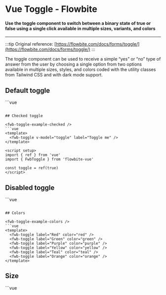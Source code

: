 <script setup>
  import FwbToggleExample from './toggle/examples/FwbToggleExample.vue'
  import FwbToggleExampleChecked from './toggle/examples/FwbToggleExampleChecked.vue'
  import FwbToggleExampleColors from './toggle/examples/FwbToggleExampleColors.vue'
  import FwbToggleExampleDisabled from './toggle/examples/FwbToggleExampleDisabled.vue'
  import FwbToggleExampleSize from './toggle/examples/FwbToggleExampleSize.vue'
</script>

# Vue Toggle - Flowbite

#### Use the toggle component to switch between a binary state of true or false using a single click available in multiple sizes, variants, and colors

---

:::tip
Original reference: [https://flowbite.com/docs/forms/toggle/](https://flowbite.com/docs/forms/toggle/)
:::

The toggle component can be used to receive a simple “yes” or “no” type of answer from the user by choosing a single option from two options available in multiple sizes, styles, and colors coded with the utility classes from Tailwind CSS and with dark mode support.

## Default toggle

<fwb-toggle-example />
```vue
<template>
  <fwb-toggle v-model="toggle" label="Toggle me" />
</template>

<script setup>
import { ref } from 'vue'
import { FwbToggle } from 'flowbite-vue'

const toggle = ref(false)
</script>
```

## Checked toggle

<fwb-toggle-example-checked />
```vue
<template>
  <fwb-toggle v-model="toggle" label="Toggle me" />
</template>

<script setup>
import { ref } from 'vue'
import { FwbToggle } from 'flowbite-vue'

const toggle = ref(true)
</script>
```

## Disabled toggle

<fwb-toggle-example-disabled />
```vue
<template>
  <fwb-toggle v-model="toggle" disabled label="Can't Toggle me" />
</template>

<script setup>
import { ref } from 'vue'
import { FwbToggle } from 'flowbite'

const toggle = ref(false)
</script>
```

## Colors

<fwb-toggle-example-colors />
```vue
<template>
  <fwb-toggle label="Red" color="red" />
  <fwb-toggle label="Green" color="green" />
  <fwb-toggle label="Purple" color="purple" />
  <fwb-toggle label="Yellow" color="yellow" />
  <fwb-toggle label="Teal" color="teal" />
  <fwb-toggle label="Orange" color="orange" />
</template>
```

## Size

<fwb-toggle-example-size />
```vue
<template>
  <fwb-toggle label="Small" size="sm" />
  <fwb-toggle label="Medium" size="md" />
  <fwb-toggle label="Large" size="lg" />
</template>

<script setup>
import { FwbToggle } from 'flowbite-vue'
</script>
```
